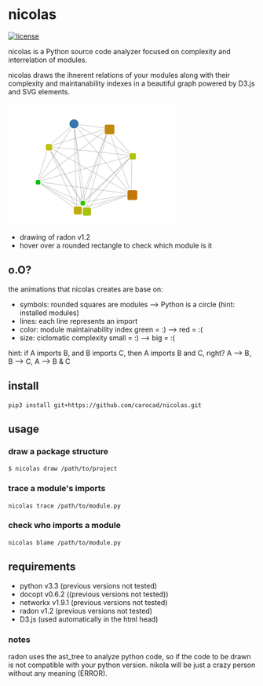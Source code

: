 # nicolas
[![license](https://img.shields.io/badge/license-Apache%202.0-blue.svg)](LICENSE)

nicolas is a Python source code analyzer focused on complexity and interrelation of modules.

nicolas draws the ihnerent relations of your modules along with their complexity and maintanability indexes in a beautiful graph powered by D3.js and SVG elements.

![radon drawing made by nicolas](radon_art.png)
- drawing of radon v1.2
- hover over a rounded rectangle to check which module is it

## o.O?
the animations that nicolas creates are base on:
* symbols: rounded squares are modules --> Python is a circle (hint: installed modules)
* lines: each line represents an import
* color: module maintainability index   green = :) --> red = :(
* size: ciclomatic complexity           small = :) --> big = :(

hint: if A imports B, and B imports C, then A imports B and C, right? 
        A --> B, B --> C, A --> B & C

## install
```
pip3 install git+https://github.com/carocad/nicolas.git
```
## usage
### draw a package structure
```
$ nicolas draw /path/to/project
```
### trace a module's imports
```
nicolas trace /path/to/module.py
```
### check who imports a module
```
nicolas blame /path/to/module.py
```

## requirements
* python v3.3 (previous versions not tested)
* docopt v0.6.2 ((previous versions not tested))
* networkx v1.9.1 (previous versions not tested)
* radon v1.2 (previous versions not tested)
* D3.js (used automatically in the html head)

### notes
radon uses the ast_tree to analyze python code, so if the code to be drawn is not compatible with your python version. nikola will be just a crazy person without any meaning (ERROR).

